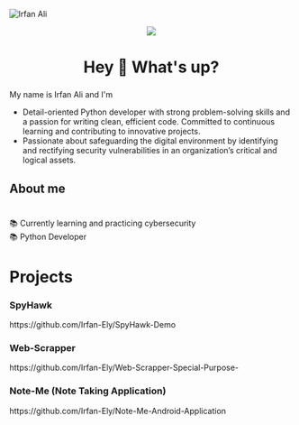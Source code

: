 
![Irfan Ali](https://github.com/Irfan-Ely/Irfan-Ely/assets/118766951/48aaf128-c59e-487c-ba66-66ac9d637a90)


<div align="center">
  <img src="https://visitor-badge.laobi.icu/badge?page_id=irfan-ely.irfan-ely&"  />
</div>
<h1 align="center">Hey 👋 What's up?</h1>

###


<p align="left">My name is Irfan Ali and I'm  
  <ul><li> Detail-oriented Python developer with strong problem-solving skills and a passion for writing clean,
efficient code. Committed to continuous learning and contributing to innovative projects.
</li>
  <li> Passionate about safeguarding the digital environment by identifying and rectifying security vulnerabilities in an organization’s critical and logical assets.</li>
  </ul></p>


<h2 align="left">About me</h2>

###

<p align="left"><br>📚 Currently learning and practicing cybersecurity<br>
📚 Python Developer<br></p>

###
###



<h1 align="left">Projects</h1>

###

<h3 align="left">SpyHawk</h3>

<p align="left">https://github.com/Irfan-Ely/SpyHawk-Demo</p>

<h3 align="left">Web-Scrapper</h3>

<p align="left">https://github.com/Irfan-Ely/Web-Scrapper-Special-Purpose-</p>

<h3 align="left">Note-Me (Note Taking Application)</h3>

<p align="left">https://github.com/Irfan-Ely/Note-Me-Android-Application</p>


###


